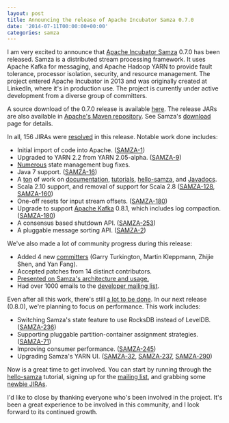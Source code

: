 ```yaml
---
layout: post
title: Announcing the release of Apache Incubator Samza 0.7.0
date: '2014-07-11T00:00:00+00:00'
categories: samza
---
```

<p>I am very excited to announce that <a href="http://samza.incubator.apache.org/">Apache Incubator Samza</a> 0.7.0 has been released. Samza is a distributed stream processing framework. It uses Apache Kafka for messaging, and Apache Hadoop YARN to provide fault tolerance, processor isolation, security, and resource management. The project entered Apache Incubator in 2013 and was originally created at LinkedIn, where it's in production use. The project is currently under active development from a diverse group of committers.</p>

<p>A source download of the 0.7.0 release is available <a href="http://www.apache.org/dyn/closer.cgi/incubator/samza/0.7.0-incubating">here</a>. The release JARs are also available in <a href="https://repository.apache.org/content/groups/public/org/apache/samza/">Apache's Maven repository</a>. See Samza's <a href="http://samza.incubator.apache.org/startup/download/">download</a> page for details.</p>

<p>In all, 156 JIRAs were <a href="https://issues.apache.org/jira/browse/SAMZA-309?jql=project%20%3D%20SAMZA%20AND%20fixVersion%20%3D%200.7.0%20AND%20status%20in%20(Resolved%2C%20Closed)">resolved</a> in this release. Notable work done includes:</p>

<ul>
<li>Initial import of code into Apache. (<a href="https://issues.apache.org/jira/browse/SAMZA-1">SAMZA-1</a>)</li>
<li>Upgraded to YARN 2.2 from YARN 2.05-alpha. (<a href="https://issues.apache.org/jira/browse/SAMZA-9">SAMZA-9</a>)</li>
<li><a href="https://issues.apache.org/jira/issues/?jql=project%20%3D%20SAMZA%20AND%20fixVersion%20%3D%200.7.0%20AND%20status%20in%20(Resolved%2C%20Closed)%20and%20component%20%3D%20kv">Numerous</a> state management bug fixes.</li>
<li>Java 7 support. (<a href="https://issues.apache.org/jira/browse/SAMZA-16">SAMZA-16</a>)</li>
<li>A <a href="https://issues.apache.org/jira/issues/?jql=project%20%3D%20SAMZA%20AND%20fixVersion%20%3D%200.7.0%20AND%20status%20in%20(Resolved%2C%20Closed)%20and%20component%20%3D%20docs">ton</a> of work on <a href="http://samza.incubator.apache.org/learn/documentation/0.7.0/">documentation</a>, <a href="http://samza.incubator.apache.org/learn/tutorials/0.7.0/">tutorials</a>, <a href="http://samza.incubator.apache.org/startup/hello-samza/0.7.0/">hello-samza</a>, and <a href="http://samza.incubator.apache.org/learn/documentation/0.7.0/api/javadocs/">Javadocs</a>.</li>
<li>Scala 2.10 support, and removal of support for Scala 2.8 (<a href="https://issues.apache.org/jira/browse/SAMZA-128">SAMZA-128</a>, <a href="https://issues.apache.org/jira/browse/SAMZA-160">SAMZA-160</a>)</li>
<li>One-off resets for input stream offsets. (<a href="https://issues.apache.org/jira/browse/SAMZA-180">SAMZA-180</a>)</li>
<li>Upgrade to support <a href="http://kafka.apache.org/">Apache Kafka</a> 0.8.1, which includes log compaction. (<a href="https://issues.apache.org/jira/browse/SAMZA-180">SAMZA-180</a>)</li>
<li>A consensus based shutdown API. (<a href="https://issues.apache.org/jira/browse/SAMZA-253">SAMZA-253</a>)</li>
<li>A pluggable message sorting API. (<a href="https://issues.apache.org/jira/browse/SAMZA-2">SAMZA-2</a>)</li>
</ul>

<p>We've also made a lot of community progress during this release:</p>

<ul>
<li>Added 4 new <a href="http://samza.incubator.apache.org/community/committers.html">committers</a> (Garry Turkington, Martin Kleppmann, Zhijie Shen, and Yan Fang).</li>
<li>Accepted patches from 14 distinct contributors.</li>
<li><a href="http://wiki.apache.org/samza/PapersAndTalks">Presented on Samza's architecture and usage.</a></li>
<li>Had over 1000 emails to the <a href="http://mail-archives.apache.org/mod_mbox/incubator-samza-dev/">developer mailing list</a>.</li>
</ul>

Even after all this work, there's still <a href="https://issues.apache.org/jira/issues/?jql=project%20%3D%20SAMZA%20AND%20resolution%20%3D%20Unresolved%20ORDER%20BY%20priority%20DESC">a lot to be done</a>. In our next release (0.8.0), we're planning to focus on performance. This work includes:

<ul>
<li>Switching Samza's state feature to use RocksDB instead of LevelDB. (<a href="https://issues.apache.org/jira/browse/SAMZA-236">SAMZA-236</a>)</li>
<li>Supporting pluggable partition-container assignment strategies. (<a href="https://issues.apache.org/jira/browse/SAMZA-71">SAMZA-71</a>)</li>
<li>Improving consumer performance. (<a href="https://issues.apache.org/jira/browse/SAMZA-245">SAMZA-245</a>)</li>
<li>Upgrading Samza's YARN UI. (<a href="https://issues.apache.org/jira/browse/SAMZA-32">SAMZA-32</a>, <a href="https://issues.apache.org/jira/browse/SAMZA-237">SAMZA-237</a>, <a href="https://issues.apache.org/jira/browse/SAMZA-290">SAMZA-290</a>)</li>
</ul>

<p>Now is a great time to get involved. You can start by running through the <a href="http://samza.incubator.apache.org/startup/hello-samza/0.7.0/">hello-samza</a> tutorial, signing up for the <a href="http://samza.incubator.apache.org/community/mailing-lists.html">mailing list</a>, and grabbing some <a href="https://issues.apache.org/jira/issues/?jql=project%20%3D%20SAMZA%20AND%20labels%20%3D%20newbie%20AND%20status%20%3D%20Open">newbie JIRAs</a>.</p>

<p>I'd like to close by thanking everyone who's been involved in the project. It's been a great experience to be involved in this community, and I look forward to its continued growth.</p>

